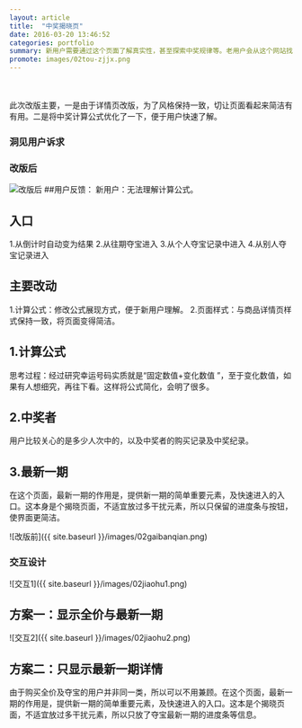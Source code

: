 ```yaml
---
layout: article
title:  "中奖揭晓页"
date: 2016-03-20 13:46:52
categories: portfolio
summary: 新用户需要通过这个页面了解真实性，甚至探索中奖规律等。老用户会从这个网站找到自己想要的。所以要很好地权衡新老用户。
promote: images/02tou-zjjx.png
---
```

<br><br>
此次改版主要，一是由于详情页改版，为了风格保持一致，切让页面看起来简洁有有用。二是将中奖计算公式优化了一下，便于用户快速了解。


### 洞见用户诉求

### 改版后
<img src="{{ site.baseurl }}/images/02gaibanhou.jpg" alt="改版后" class="float_img_left">
##用户反馈：
新用户：无法理解计算公式。

## 入口
1.从倒计时自动变为结果
2.从往期夺宝进入
3.从个人夺宝记录中进入
4.从别人夺宝记录进入

## 主要改动
1.计算公式：修改公式展现方式，便于新用户理解。
2.页面样式：与商品详情页样式保持一致，将页面变得简洁。

## 1.计算公式
思考过程：经过研究幸运号码实质就是“固定数值+变化数值 ”，至于变化数值，如果有人想细究，再往下看。这样将公式简化，会明了很多。

## 2.中奖者
用户比较关心的是多少人次中的，以及中奖者的购买记录及中奖纪录。

## 3.最新一期
在这个页面，最新一期的作用是，提供新一期的简单重要元素，及快速进入的入口。这本身是个揭晓页面，不适宜放过多干扰元素，所以只保留的进度条与按钮，使界面更简洁。

![改版前]({{ site.baseurl }}/images/02gaibanqian.png)


### 交互设计
![交互1]({{ site.baseurl }}/images/02jiaohu1.png)
## 方案一：显示全价与最新一期
![交互2]({{ site.baseurl }}/images/02jiaohu2.png)
## 方案二：只显示最新一期详情
由于购买全价及夺宝的用户并非同一类，所以可以不用兼顾。在这个页面，最新一期的作用是，提供新一期的简单重要元素，及快速进入的入口。这本是个揭晓页面，不适宜放过多干扰元素，所以只放了夺宝最新一期的进度条等信息。
